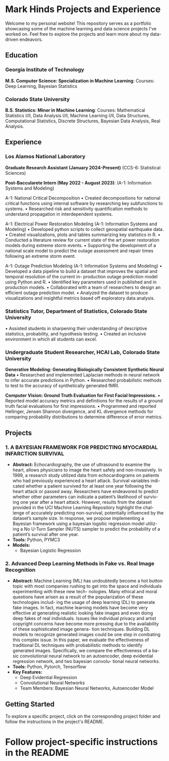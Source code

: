 # Mark Hinds Projects and Experience

Welcome to my personal website! This repository serves as a portfolio showcasing some of the machine learning and data science projects I've worked on. Feel free to explore the projects and learn more about my data-driven endeavors.

## Education

### Georgia Institute of Technology
**M.S. Computer Science: Specialization in Machine Learning**: Courses: Deep Learning, Bayesian Statistics 

### Colorado State University
**B.S. Statistics: Minor in Machine Learning**: Courses: Mathematical Statistics I/II, Data Analysis I/II, Machine Learning I/II, Data Structures, Computational Statistics, Discrete Structures, Bayesian Data Analysis, Real Analysis. 

## Experience

### Los Alamos National Laboratory

**Graduate Research Assistant (January 2024-Present)**
(CCS-6: Statistical Sciences)

**Post-Baccularete Intern (May 2022 - August 2023)**: 
(A-1: Information Systems and Modeling)

A-1: National Critical Decomposition
•	Created decompositions for national critical functions using internal software by researching key subfunctions to systems. 
•	Researched risk and sensitivity quantification methods to understand propagation in interdependent systems.

A-1: Electrical Power Restoration Modeling (A-1: Information Systems and Modeling)
•	Developed python scripts to collect geospatial earthquake data.
•	Created visualizations, plots and tables summarizing key statistics in R.
•	Conducted a literature review for current state of the art power restoration models during extreme storm events. 
•	Supporting the development of a national scale model to predict the outage assessment and repair times following an extreme storm event. 

A-1: Outage Prediction Modeling (A-1: Information Systems and Modeling)
•	Developed a data pipeline to build a dataset that improves the spatial and temporal resolution of the current in- production outage prediction model using Python and R. 
•	Identified key parameters used in published and in production models. 
•	Collaborated with a team of researchers to design an efficient outage prediction model. 
•	Analyzed the dataset to produce visualizations and insightful metrics based off exploratory data analysis. 

### Statistics Tutor, Department of Statistics, Colorado State University
•	Assisted students in sharpening their understanding of descriptive statistics, probability, and hypothesis testing.
•	Created an inclusive environment in which all students can excel. 

### Undergraduate Student Researcher, HCAI Lab, Colorado State University

**Generative Modeling: Generating Biologically Consistent Synthetic Neural Data**
•	Researched and implemented Laplacian methods in neural network to infer accurate predictions in Python.
•	Researched probabilistic methods to test to the accuracy of synthetically generated fMRI.

**Computer Vision: Ground Truth Evaluation for First Facial Impressions.**
•	Reported model accuracy metrics and definitions for the results of a ground truth facial evaluations for first impressions.
•	Programmed and reported Hellinger, Jensen Shannon divergence, and KL divergence methods for comparing probability distributions to determine difference of error metrics.



## Projects

### 1. A BAYESIAN FRAMEWORK FOR PREDICTING MYOCARDIAL INFARCTION SURVIVAL
- **Abstract:** Echocardiography, the use of ultrasound to examine the heart, allows physicians to image the heart safely and non-invasively. In 1989, a research study utilized data from echocardiograms on patients who had previously experienced a heart attack. Survival variables indi- cated whether a patient survived for at least one year following the heart attack or passed away. Researchers have endeavored to predict whether other parameters can indicate a patient’s likelihood of surviv- ing one year after a heart attack. However, results from the dataset provided in the UCI Machine Learning Repository highlight the chal- lenge of accurately predicting non-survival, potentially influenced by the dataset’s sample size. In response, we propose implementing a Bayesian framework using a bayesian logsitic regression model utiliz- ing a No U-Turn Sampler (NUTS) sampler to predict the probability of a patient’s survival after one year.
- **Tools:** Python, PYMC3
- **Models:**
  - Bayesian Logistic Regression

### 2. Advanced Deep Learning Methods in Fake vs. Real Image Recognition
- **Abstract:**  Machine Learning (ML) has undoubtedly become a hot button topic with most companies rushing to get into the space and individuals experimenting with these new tech- nologies. Many ethical and moral questions have arisen as a result of the popularization of these technologies includ- ing the usage of deep learning (DL) to generate fake images. In fact, machine learning models have become very effective at generating realistic looking fake images and even doing deep fakes of real individuals. Issues like individual privacy and artist copyright concerns have become more pressing due to the availability of these sophisticated image genera- tion techniques. Building DL models to recognize generated images could be one step in combating this complex issue. In this paper, we evaluate the effectiveness of traditional DL techniques with probabilistic methods to identify generated images. Specifically, we compare the effectiveness of a ba- sic convolutional neural network to an autoencoder, deep evidential regression network, and two bayesian convolu- tional neural networks.
- **Tools:** Python, Pytorch, Tensorflow
- **Key Features:**
  - Deep Evidential Regression
  - Convolutional Neural Networks
  - Team Members: Bayesian Neural Networks, Autoencoder Model

## Getting Started

To explore a specific project, click on the corresponding project folder and follow the instructions in the project's README.

# Follow project-specific instructions in the README
